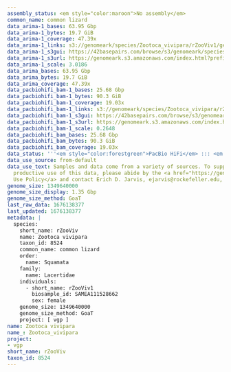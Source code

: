 ```yaml
---
assembly_status: <em style="color:maroon">No assembly</em>
common_name: common lizard
data_arima-1_bases: 63.95 Gbp
data_arima-1_bytes: 19.7 GiB
data_arima-1_coverage: 47.39x
data_arima-1_links: s3://genomeark/species/Zootoca_vivipara/rZooViv1/genomic_data/arima/<br>
data_arima-1_s3gui: https://42basepairs.com/browse/s3/genomeark/species/Zootoca_vivipara/rZooViv1/genomic_data/arima/
data_arima-1_s3url: https://genomeark.s3.amazonaws.com/index.html?prefix=species/Zootoca_vivipara/rZooViv1/genomic_data/arima/
data_arima-1_scale: 3.0186
data_arima_bases: 63.95 Gbp
data_arima_bytes: 19.7 GiB
data_arima_coverage: 47.39x
data_pacbiohifi_bam-1_bases: 25.68 Gbp
data_pacbiohifi_bam-1_bytes: 90.3 GiB
data_pacbiohifi_bam-1_coverage: 19.03x
data_pacbiohifi_bam-1_links: s3://genomeark/species/Zootoca_vivipara/rZooViv1/genomic_data/pacbio_hifi/<br>
data_pacbiohifi_bam-1_s3gui: https://42basepairs.com/browse/s3/genomeark/species/Zootoca_vivipara/rZooViv1/genomic_data/pacbio_hifi/
data_pacbiohifi_bam-1_s3url: https://genomeark.s3.amazonaws.com/index.html?prefix=species/Zootoca_vivipara/rZooViv1/genomic_data/pacbio_hifi/
data_pacbiohifi_bam-1_scale: 0.2648
data_pacbiohifi_bam_bases: 25.68 Gbp
data_pacbiohifi_bam_bytes: 90.3 GiB
data_pacbiohifi_bam_coverage: 19.03x
data_status: '''<em style="color:forestgreen">PacBio HiFi</em> ::: <em style="color:forestgreen">Arima</em>'''
data_use_source: from-default
data_use_text: Samples and data come from a variety of sources. To support fair and
  productive use of this data, please abide by the <a href="https://genome10k.soe.ucsc.edu/data-use-policies/">Data
  Use Policy</a> and contact Erich D. Jarvis, ejarvis@rockefeller.edu, with any questions.
genome_size: 1349640000
genome_size_display: 1.35 Gbp
genome_size_method: GoaT
last_raw_data: 1676138377
last_updated: 1676138377
metadata: |
  species:
    short_name: rZooViv
    name: Zootoca vivipara
    taxon_id: 8524
    common_name: common lizard
    order:
      name: Squamata
    family:
      name: Lacertidae
    individuals:
      - short_name: rZooViv1
        biosample_id: SAMEA111528662
        sex: female
    genome_size: 1349640000
    genome_size_method: GoaT
    project: [ vgp ]
name: Zootoca vivipara
name_: Zootoca_vivipara
project:
- vgp
short_name: rZooViv
taxon_id: 8524
---
```

